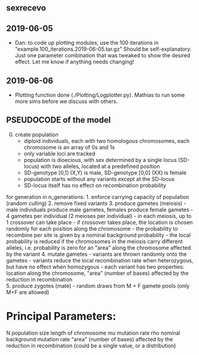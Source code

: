 ## sexrecevo 

## 2019-06-05
- Dan: to code up plotting modules, use the 100 iterations in "example.100_iterations.2019-06-05.tar.gz"
Should be self-explanatory. Just one parameter combination that was tweaked to show the desired effect.
Let me know if anything needs changing!

## 2019-06-06
- Plotting function done (./Plotting/Logplotter.py). Mathias to run some more sims before we discuss with others. 


## PSEUDOCODE of the model

0. 	create population
	- diploid individuals, each with two homologous chromosomes, each chromosome is an array of 0s and 1s
	- only variable loci are tracked
	- population is dioecious, with sex determined by a single locus (SD-locus) with two alleles, located at a predefined position
 	- SD-genotype [0,1] (X,Y) is male, SD-genotype [0,0] (XX) is female
 	- population starts without any variants except at the SD-locus
 	- SD-locus itself has no effect on recombination probability

for generation in n_generations:
	1.	enforce carrying capacity of population (random culling)
	2.	remove fixed variants
	3.	produce gametes (meiosis)
		- male individuals produce male gametes, females produce female gametes
		- 4 gametes per individual (2 meioses per individual)
		- in each meiosis, up to 1 crossover can take place
		- if crossover takes place, the location is chosen randomly for each position along the chromosome
		- the probability to recombine per site is given by a nominal background probability
		- the local probability is reduced if the chromosomes in the meiosis carry different alleles, i.e. probability is zero for an "area" along the chromosome affected by the variant
	4.	mutate gametes
		- variants are thrown randomly onto the gametes
		- variants reduce the local recombination rate when heterozygous, but have no effect when homozygous
		- each variant has two properties: location along the chromosome, "area" (number of bases) affected by the reduction in recombination   
	5.	produce zygotes (mate)
		- random draws from M + F gamete pools (only M+F are allowed)
		

# Principal Parameters:
N	population size
length of chromosome
mu	mutation rate
rho	nominal background mutation rate
"area" (number of bases) affected by the reduction in recombination (could be a single value, or a distribution)
